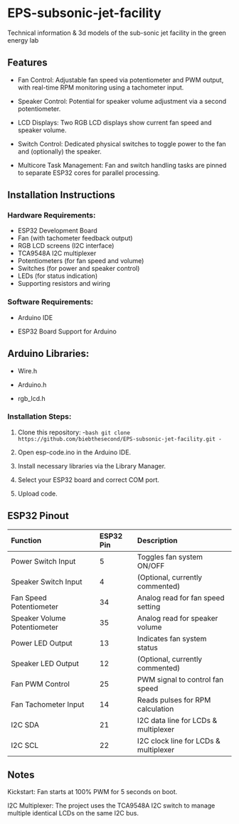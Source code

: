 # EPS-subsonic-jet-facility
Technical information &amp; 3d models of the sub-sonic jet facility in the green energy lab

## Features

- Fan Control:
Adjustable fan speed via potentiometer and PWM output, with real-time RPM monitoring using a tachometer input.

- Speaker Control:
Potential for speaker volume adjustment via a second potentiometer.

- LCD Displays:
Two RGB LCD displays show current fan speed and speaker volume.

- Switch Control:
Dedicated physical switches to toggle power to the fan and (optionally) the speaker.

- Multicore Task Management:
Fan and switch handling tasks are pinned to separate ESP32 cores for parallel processing.

## Installation Instructions

### Hardware Requirements:

* ESP32 Development Board
* Fan (with tachometer feedback output)
* RGB LCD screens (I2C interface)
* TCA9548A I2C multiplexer
* Potentiometers (for fan speed and volume)
* Switches (for power and speaker control)
* LEDs (for status indication)
* Supporting resistors and wiring

### Software Requirements:

* Arduino IDE

* ESP32 Board Support for Arduino

## Arduino Libraries:

* Wire.h

* Arduino.h

* rgb_lcd.h

### Installation Steps:

1. Clone this repository: -```bash git clone https://github.com/biebthesecond/EPS-subsonic-jet-facility.git -```

2. Open esp-code.ino in the Arduino IDE.

3. Install necessary libraries via the Library Manager.

4. Select your ESP32 board and correct COM port.

5. Upload code.

## ESP32 Pinout

| Function                     | ESP32 Pin | Description                           |
|:-----------------------------|:----------|:--------------------------------------|
| Power Switch Input           | 5         | Toggles fan system ON/OFF             |
| Speaker Switch Input         | 4         | (Optional, currently commented)       |
| Fan Speed Potentiometer      | 34        | Analog read for fan speed setting     |
| Speaker Volume Potentiometer | 35        | Analog read for speaker volume        |
| Power LED Output             | 13        | Indicates fan system status           |
| Speaker LED Output           | 12        | (Optional, currently commented)       |
| Fan PWM Control              | 25        | PWM signal to control fan speed       |
| Fan Tachometer Input         | 14        | Reads pulses for RPM calculation      |
| I2C SDA                      | 21        | I2C data line for LCDs & multiplexer  |
| I2C SCL                      | 22        | I2C clock line for LCDs & multiplexer |
## Notes

Kickstart: Fan starts at 100% PWM for 5 seconds on boot.

I2C Multiplexer: The project uses the TCA9548A I2C switch to manage multiple identical LCDs on the same I2C bus.